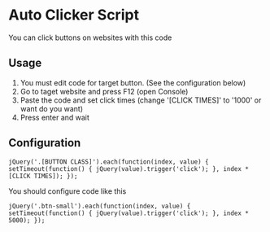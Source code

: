 # Auto Clicker Script
You can click buttons on websites with this code

## Usage

1. You must edit code for target button. (See the configuration below)
2. Go to taget website and press F12 (open Console) 
3. Paste the code and set click times (change '[CLICK TIMES]' to '1000' or want do you want)
4. Press enter and wait

## Configuration 

`jQuery('.[BUTTON CLASS]').each(function(index, value) { setTimeout(function() { jQuery(value).trigger('click'); }, index * [CLICK TIMES]); });`

You should configure code like this

`jQuery('.btn-small').each(function(index, value) { setTimeout(function() { jQuery(value).trigger('click'); }, index * 5000); });`
